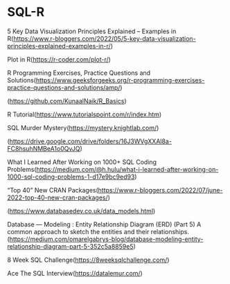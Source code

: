 # SQL-R

5 Key Data Visualization Principles Explained – Examples in R(https://www.r-bloggers.com/2022/05/5-key-data-visualization-principles-explained-examples-in-r/)

Plot in R(https://r-coder.com/plot-r/)

R Programming Exercises, Practice Questions and Solutions(https://www.geeksforgeeks.org/r-programming-exercises-practice-questions-and-solutions/amp/)

(https://github.com/KunaalNaik/R_Basics)

R Tutorial(https://www.tutorialspoint.com/r/index.htm)

SQL Murder Mystery(https://mystery.knightlab.com/)

(https://drive.google.com/drive/folders/16J3WVgXXAl8a-FC8hsuhNMBeA1o0QvJQ)

What I Learned After Working on 1000+ SQL Coding Problems(https://medium.com/@h.hulu/what-i-learned-after-working-on-1000-sql-coding-problems-1-d17e9bc9ed93)


“Top 40” New CRAN Packages(https://www.r-bloggers.com/2022/07/june-2022-top-40-new-cran-packages/)

(https://www.databasedev.co.uk/data_models.html)

Database — Modeling : Entity Relationship Diagram (ERD) (Part 5)
A common approach to sketch the entities and their relationships.(https://medium.com/omarelgabrys-blog/database-modeling-entity-relationship-diagram-part-5-352c5a8859e5)

8 Week SQL Challenge(https://8weeksqlchallenge.com/)

Ace The SQL Interview(https://datalemur.com/)

